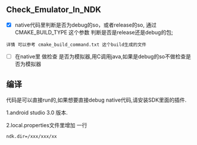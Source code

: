 ## Check_Emulator_In_NDK


- [X] native代码里判断是否为debug的so，或者release的so,  通过 CMAKE_BUILD_TYPE 这个参数 判断是否是release还是debug的包;

```
详情 可以参考 cmake_build_command.txt 这个build生成的文件

```

- [ ] 在native里 做检查 是否为模拟器,用C调用java,如果是debug的so不做检查是否为模拟器



## 编译

代码是可以直接run的,如果想要直接debug native代码,请安装SDK里面的插件.

1.android studio 3.0 版本.


2.local.properties文件里增加 一行
```
ndk.dir=/xxx/xxx/xx
```